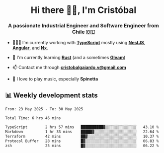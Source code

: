 <h1 align="center">Hi there ✌🏻, I'm Cristóbal</h1>
<h3 align="center">A passionate Industrial Engineer and Software Engineer from Chile 🇨🇱</h3>

- 🧑🏻‍💻 I’m currently working with **[TypeScript](https://www.typescriptlang.org)** mostly using **[NestJS](https://nestjs.com)**, **[Angular](https://angular.io)**, and **[Nx](https://nx.dev)**.

- 🌱 I'm currently learning **[Rust](https://www.rust-lang.org)** (and a sometimes **[Gleam](https://gleam.run/)**)

- 📫 Contact me through **cristobalgajardo.v@gmail.com**

- 🎸 I love to play music, especially **Spinetta**

## 📊 Weekly development stats

<!--START_SECTION:waka-->

```txt
From: 23 May 2025 - To: 30 May 2025

Total Time: 6 hrs 46 mins

TypeScript        2 hrs 57 mins   ██████████▓░░░░░░░░░░░░░░   43.10 %
Markdown          1 hr 33 mins    █████▓░░░░░░░░░░░░░░░░░░░   22.64 %
Terraform         42 mins         ██▓░░░░░░░░░░░░░░░░░░░░░░   10.37 %
Protocol Buffer   28 mins         █▓░░░░░░░░░░░░░░░░░░░░░░░   06.83 %
zsh               25 mins         █▓░░░░░░░░░░░░░░░░░░░░░░░   06.22 %
```

<!--END_SECTION:waka-->

